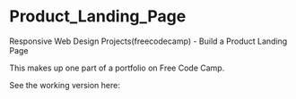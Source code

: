 # Product_Landing_Page
Responsive Web Design Projects(freecodecamp) - Build a Product Landing Page

This makes up one part of a portfolio on Free Code Camp.

See the working version here: 
